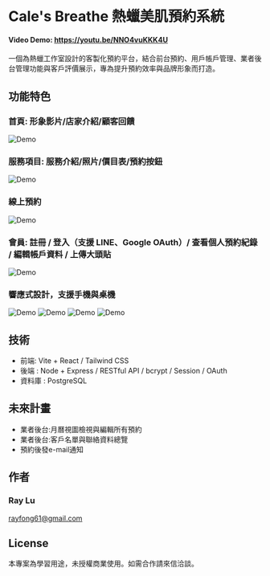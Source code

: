 # Cale's Breathe 熱蠟美肌預約系統
#### Video Demo:  <https://youtu.be/NNO4vuKKK4U>
一個為熱蠟工作室設計的客製化預約平台，結合前台預約、用戶帳戶管理、業者後台管理功能與客戶評價展示，專為提升預約效率與品牌形象而打造。

## 功能特色
### 首頁: 形象影片/店家介紹/顧客回饋
![Demo](frontend/src/assets/home.gif)
### 服務項目: 服務介紹/照片/價目表/預約按鈕
![Demo](frontend/src/assets/services.gif)
### 線上預約
![Demo](frontend/src/assets/booking.gif)
### 會員: 註冊 / 登入（支援 LINE、Google OAuth）/ 查看個人預約紀錄 / 編輯帳戶資料 / 上傳大頭貼
![Demo](frontend/src/assets/account.gif)
### 響應式設計，支援手機與桌機
 ![Demo](frontend/src/assets/home-mobile.gif)
 ![Demo](frontend/src/assets/services-mobile.gif)
 ![Demo](frontend/src/assets/booking-mobile.gif)
 ![Demo](frontend/src/assets/account-mobile.gif)

## 技術

- 前端: Vite + React / Tailwind CSS 
- 後端 : Node + Express / RESTful API / bcrypt / Session / OAuth
- 資料庫 : PostgreSQL

##  未來計畫
- 業者後台:月曆視圖檢視與編輯所有預約
- 業者後台:客戶名單與聯絡資料總覽
- 預約後發e-mail通知

## 作者

### Ray Lu
rayfong61@gmail.com


##  License

本專案為學習用途，未授權商業使用。如需合作請來信洽談。
